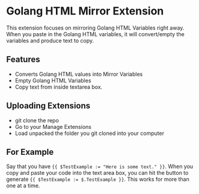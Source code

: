 # Golang HTML Mirror Extension

This extension focuses on mirroring Golang HTML Variables right away. When you paste in the Golang HTML variables, it will convert/empty the variables and produce text to copy.

## Features

- Converts Golang HTML values into Mirror Variables
- Empty Golang HTML Variables
- Copy text from inside textarea box.

## Uploading Extensions

- git clone the repo
- Go to your Manage Extensions
- Load unpacked the folder you git cloned into your computer

## For Example

Say that you have `{{ $TestExample := "Here is some text." }}`. When you copy and paste your code into the text area box, you can hit the button to generate `{{ $TestExample := $.TestExample }}`. This works for more than one at a time.
